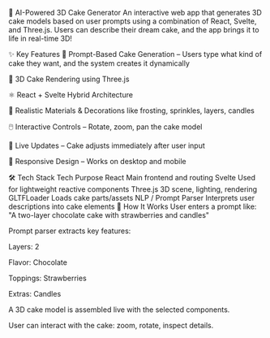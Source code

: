 🎂 AI-Powered 3D Cake Generator
An interactive web app that generates 3D cake models based on user prompts using a combination of React, Svelte, and Three.js. Users can describe their dream cake, and the app brings it to life in real-time 3D!

✨ Key Features
💬 Prompt-Based Cake Generation – Users type what kind of cake they want, and the system creates it dynamically

🍰 3D Cake Rendering using Three.js

⚛️ React + Svelte Hybrid Architecture

🎨 Realistic Materials & Decorations like frosting, sprinkles, layers, candles

🖱️ Interactive Controls – Rotate, zoom, pan the cake model

🔄 Live Updates – Cake adjusts immediately after user input

📱 Responsive Design – Works on desktop and mobile

🛠 Tech Stack
Tech	Purpose
React	Main frontend and routing
Svelte	Used for lightweight reactive components
Three.js	3D scene, lighting, rendering
GLTFLoader	Loads cake parts/assets
NLP / Prompt Parser	Interprets user descriptions into cake elements
🧠 How It Works
User enters a prompt like:
"A two-layer chocolate cake with strawberries and candles"

Prompt parser extracts key features:

Layers: 2

Flavor: Chocolate

Toppings: Strawberries

Extras: Candles

A 3D cake model is assembled live with the selected components.

User can interact with the cake: zoom, rotate, inspect details.
